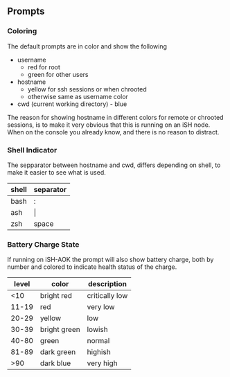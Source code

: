 
## Prompts

### Coloring

The default prompts are in color and show the following

- username
  - red for root
  - green for other users
- hostname
  - yellow for ssh sessions or when chrooted
  - otherwise same as username color
- cwd (current working directory) - blue

The reason for showing hostname in different colors for remote or chrooted
sessions, is to make it very obvious that this is running on an iSH node.
When on the console you already know, and there is no reason to distract.

### Shell Indicator

The sepparator between hostname and cwd, differs depending on shell, to
make it easier to see what is used.

shell | separator
| - | - |
bash | :
ash | \|
zsh | space

### Battery Charge State

If running on iSH-AOK the prompt will also show battery charge, both by
number and colored to indicate health status of the charge.

level | color | description
| - | - | - |
| <10 | bright red | critically low
| 11-19 | red | very low
| 20-29 | yellow | low
| 30-39 | bright green | lowish
| 40-80 | green | normal
| 81-89 | dark green | highish
| >90 | dark blue | very high
